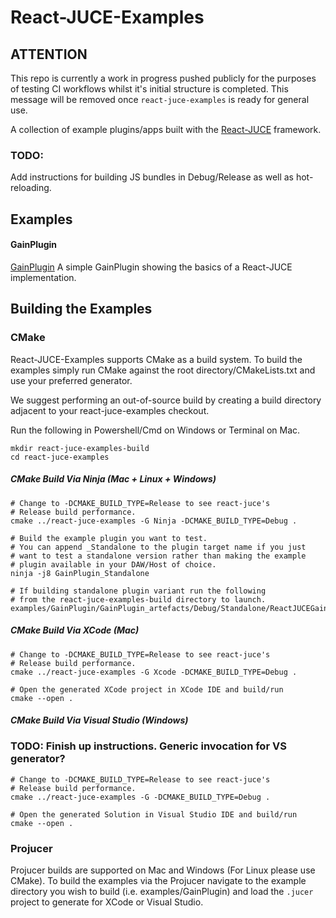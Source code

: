 # React-JUCE-Examples

## ATTENTION
This repo is currently a work in progress pushed publicly for the purposes of testing CI workflows whilst
it's initial structure is completed. This message will be removed once `react-juce-examples` is ready 
for general use.

A collection of example plugins/apps built with the [React-JUCE](https://github.com/JoshMarler/react-juce) framework.

### TODO:
Add instructions for building JS bundles in Debug/Release as well as hot-reloading.

## Examples

#### GainPlugin

[GainPlugin](examples/GainPlugin)
A simple GainPlugin showing the basics of a React-JUCE implementation.

## Building the Examples

### CMake

React-JUCE-Examples supports CMake as a build system. 
To build the examples simply run CMake against the root directory/CMakeLists.txt 
and use your preferred generator.

We suggest performing an out-of-source build by creating a build directory adjacent 
to your react-juce-examples checkout. 

Run the following in Powershell/Cmd on Windows or Terminal on Mac.

```
mkdir react-juce-examples-build
cd react-juce-examples
```

##### CMake Build Via Ninja (Mac + Linux + Windows)

```
# Change to -DCMAKE_BUILD_TYPE=Release to see react-juce's
# Release build performance.
cmake ../react-juce-examples -G Ninja -DCMAKE_BUILD_TYPE=Debug .

# Build the example plugin you want to test.
# You can append _Standalone to the plugin target name if you just
# want to test a standalone version rather than making the example
# plugin available in your DAW/Host of choice.
ninja -j8 GainPlugin_Standalone

# If building standalone plugin variant run the following
# from the react-juce-examples-build directory to launch.
examples/GainPlugin/GainPlugin_artefacts/Debug/Standalone/ReactJUCEGainPlugin
```

##### CMake Build Via XCode (Mac)

```
# Change to -DCMAKE_BUILD_TYPE=Release to see react-juce's
# Release build performance.
cmake ../react-juce-examples -G Xcode -DCMAKE_BUILD_TYPE=Debug .

# Open the generated XCode project in XCode IDE and build/run
cmake --open .
```

##### CMake Build Via Visual Studio (Windows)

### TODO: Finish up instructions. Generic invocation for VS generator?
```
# Change to -DCMAKE_BUILD_TYPE=Release to see react-juce's
# Release build performance.
cmake ../react-juce-examples -G -DCMAKE_BUILD_TYPE=Debug . 

# Open the generated Solution in Visual Studio IDE and build/run
cmake --open .
```

### Projucer

Projucer builds are supported on Mac and Windows (For Linux please use CMake). 
To build the examples via the Projucer navigate to the example directory you 
wish to build (i.e. examples/GainPlugin) and load the `.jucer` project to 
generate for XCode or Visual Studio.

